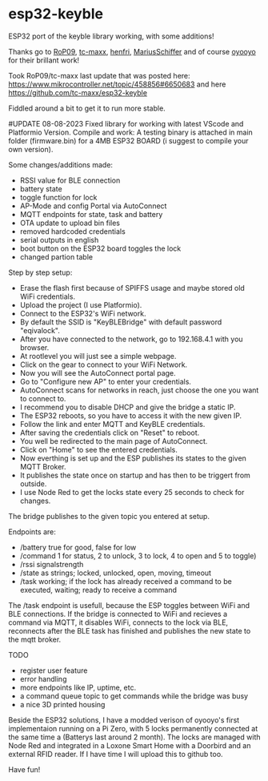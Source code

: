 # esp32-keyble
ESP32 port of the keyble library
working, with some additions!

Thanks go to <a href="https://github.com/RoP09">RoP09</a>, <a href="https://github.com/tc-maxx">tc-maxx</a>, <a href="https://github.com/henfri">henfri</a>, <a href="https://github.com/MariusSchiffer">MariusSchiffer</a> and of course <a href="https://github.com/oyooyo">oyooyo</a> for their brillant work!


Took RoP09/tc-maxx last update that was posted here: https://www.mikrocontroller.net/topic/458856#6650683 and here https://github.com/tc-maxx/esp32-keyble

Fiddled around a bit to get it to run more stable.

#UPDATE 08-08-2023
Fixed library for working with latest VScode and Platformio Version.
Compile and work:
A testing binary is attached in main folder (firmware.bin) for a 4MB ESP32 BOARD (i suggest to compile your own version).

Some changes/additions made:

- RSSI value for BLE connection
- battery state
- toggle function for lock
- AP-Mode and config Portal via AutoConnect
- MQTT endpoints for state, task and battery 
- OTA update to upload bin files
- removed hardcoded credentials
- serial outputs in english
- boot button on the ESP32 board toggles the lock
- changed partion table

Step by step setup:

- Erase the flash first because of SPIFFS usage and maybe stored old WiFi credentials.
- Upload the project (I use Platformio).
- Connect to the ESP32's WiFi network.
- By default the SSID is "KeyBLEBridge" with default password "eqivalock".
- After you have connected to the network, go to 192.168.4.1 with you browser.
- At rootlevel you will just see a simple webpage.
- Click on the gear to connect to your WiFi Network.
- Now you will see the AutoConnect portal page.
- Go to "Configure new AP" to enter your credentials.
- AutoConnect scans for networks in reach, just choose the one you want to connect to.
- I recommend you to disable DHCP and give the bridge a static IP.
- The ESP32 reboots, so you have to access it with the new given IP.
- Follow the link and enter MQTT and KeyBLE credentials.
- After saving the credentials click on "Reset" to reboot.
- You well be redirected to the main page of AutoConnect.
- Click on "Home" to see the entered credentials.
- Now everthing is set up and the ESP publishes its states to the given MQTT Broker.
- It publishes the state once on startup and has then to be triggert from outside.
- I use Node Red to get the locks state every 25 seconds to check for changes.

The bridge publishes to the given topic you entered at setup.

Endpoints are:

- /battery true for good, false for low
- /command 1 for status, 2 to unlock, 3 to lock, 4 to open and 5 to toggle)
- /rssi signalstrength
- /state as strings; locked, unlocked, open, moving, timeout
- /task working; if the lock has already received a command to be executed, waiting; ready to receive a command

The /task endpoint is usefull, because the ESP toggles between WiFi and BLE connections. If the bridge is connected to WiFi and recieves a command via MQTT, it disables WiFi, connects to the lock via BLE, reconnects after the BLE task has finished and publishes the new state to the mqtt broker.

TODO
- register user feature
- error handling
- more endpoints like IP, uptime, etc.
- a command queue topic to get commands while the bridge was busy
- a nice 3D printed housing

Beside the ESP32 solutions, I have a modded verison of oyooyo's first implementaion running on a Pi Zero, with 5 locks permanently connected at the same time a (Batterys last around 2 month). The locks are managed with Node Red and integrated in a Loxone Smart Home with a Doorbird and an external RFID reader. If I have time I will upload this to github too.


Have fun!
